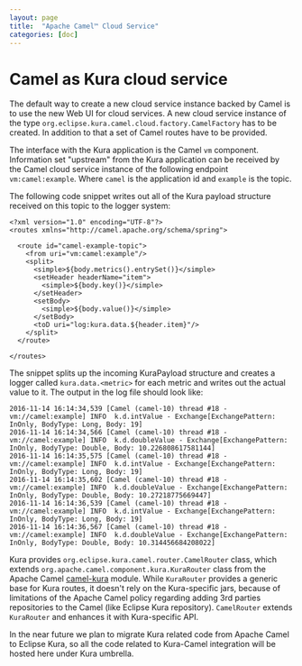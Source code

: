 ```yaml
---
layout: page
title:  "Apache Camel™ Cloud Service"
categories: [doc]
---
```


# Camel as Kura cloud service

The default way to create a new cloud service instance backed by Camel is to use the new Web UI
for cloud services. A new cloud service instance of the type `org.eclipse.kura.camel.cloud.factory.CamelFactory`
has to be created. In addition to that a set of Camel routes have to be provided.

The interface with the Kura application is the Camel `vm` component. Information set "upstream" from the Kura application
can be received by the Camel cloud service instance of the following endpoint `vm:camel:example`. Where `camel` is the 
application id and `example` is the topic.

The following code snippet writes out all of the Kura payload structure received on this topic to the logger system:

    <?xml version="1.0" encoding="UTF-8"?>
    <routes xmlns="http://camel.apache.org/schema/spring">
    
      <route id="camel-example-topic">
        <from uri="vm:camel:example"/>
        <split>
          <simple>${body.metrics().entrySet()}</simple>
          <setHeader headerName="item">
            <simple>${body.key()}</simple>
          </setHeader>
          <setBody>
            <simple>${body.value()}</simple>
          </setBody>
          <toD uri="log:kura.data.${header.item}"/>
        </split>
      </route>
      
    </routes>
    
The snippet splits up the incoming KuraPayload structure and creates a logger called `kura.data.<metric>` for each
metric and writes out the actual value to it. The output in the log file should look like:

    2016-11-14 16:14:34,539 [Camel (camel-10) thread #18 - vm://camel:example] INFO  k.d.intValue - Exchange[ExchangePattern: InOnly, BodyType: Long, Body: 19]
    2016-11-14 16:14:34,566 [Camel (camel-10) thread #18 - vm://camel:example] INFO  k.d.doubleValue - Exchange[ExchangePattern: InOnly, BodyType: Double, Body: 10.226808617581144]
    2016-11-14 16:14:35,575 [Camel (camel-10) thread #18 - vm://camel:example] INFO  k.d.intValue - Exchange[ExchangePattern: InOnly, BodyType: Long, Body: 19]
    2016-11-14 16:14:35,602 [Camel (camel-10) thread #18 - vm://camel:example] INFO  k.d.doubleValue - Exchange[ExchangePattern: InOnly, BodyType: Double, Body: 10.27218775669447]
    2016-11-14 16:14:36,539 [Camel (camel-10) thread #18 - vm://camel:example] INFO  k.d.intValue - Exchange[ExchangePattern: InOnly, BodyType: Long, Body: 19]
    2016-11-14 16:14:36,567 [Camel (camel-10) thread #18 - vm://camel:example] INFO  k.d.doubleValue - Exchange[ExchangePattern: InOnly, BodyType: Double, Body: 10.314456684208022]

Kura provides `org.eclipse.kura.camel.router.CamelRouter` class, which extends 
`org.apache.camel.component.kura.KuraRouter` class from the Apache Camel 
[camel-kura](http://camel.apache.org/kura) module. While `KuraRouter` provides a generic base for Kura routes, it 
doesn't rely on the Kura-specific jars, because of limitations of the Apache Camel policy regarding adding 3rd parties repositories to the Camel (like Eclipse Kura repository). `CamelRouter` extends `KuraRouter` and enhances it with Kura-specific API.

In the near future we plan to migrate Kura related code from Apache Camel to Eclipse Kura, so all the code related to
Kura-Camel integration will be hosted here under Kura umbrella.

